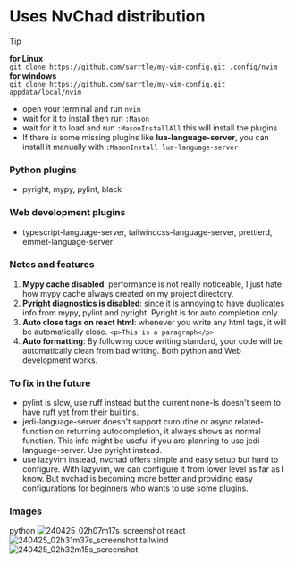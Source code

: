# Uses NvChad distribution

> [!TIP]
> **for Linux** <br/>
> `git clone https://github.com/sarrtle/my-vim-config.git .config/nvim`<br/>
> **for windows** <br/>
> `git clone https://github.com/sarrtle/my-vim-config.git appdata/local/nvim`
> - open your terminal and run `nvim`
> - wait for it to install then run `:Mason`
> - wait for it to load and run `:MasonInstallAll` this will install the plugins
> - If there is some missing plugins like **lua-language-server**, you can install it manually with `:MasonInstall lua-language-server`

### Python plugins
- pyright, mypy, pylint, black
### Web development plugins
- typescript-language-server, tailwindcss-language-server, prettierd, emmet-language-server

### Notes and features
1. **Mypy cache disabled**: performance is not really noticeable, I just hate how mypy cache always created on my project directory.
2. **Pyright diagnostics is disabled**: since it is annoying to have duplicates info from mypy, pylint and pyright. Pyright is for auto completion only.
3. **Auto close tags on react html**: whenever you write any html tags, it will be automatically close. `<p>This is a paragraph</p>`
4. **Auto formatting**: By following code writing standard, your code will be automatically clean from bad writing. Both python and Web development works.

### To fix in the future
- pylint is slow, use ruff instead but the current none-ls doesn't seem to have ruff yet from their builtins.
- jedi-language-server doesn't support curoutine or async related-function on returning autocompletion, it always shows as normal function. This info might be useful if you are planning to use jedi-language-server. Use pyright instead.
- use lazyvim instead, nvchad offers simple and easy setup but hard to configure. With lazyvim, we can configure it from lower level as far as I know. But nvchad is becoming more better and providing easy configurations for beginners who wants to use some plugins.

### Images
python
![240425_02h07m17s_screenshot](https://github.com/sarrtle/my-vim-config/assets/163162322/12096f55-3aad-49e0-a6be-5ba9df41824f)
react
![240425_02h31m37s_screenshot](https://github.com/sarrtle/my-vim-config/assets/163162322/b950c2c5-dba6-46b8-9cf4-5b9b31717651)
tailwind
![240425_02h32m15s_screenshot](https://github.com/sarrtle/my-vim-config/assets/163162322/2a795403-0917-49fc-8b5f-689beb97f810)
